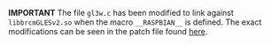 **IMPORTANT**
The file `gl3w.c` has been modified to link against `libbrcmGLESv2.so` when the macro `__RASPBIAN__` is defined.
The exact modifications can be seen in the patch file found [here](https://github.com/ocornut/imgui/issues/2822#issuecomment-537840340).